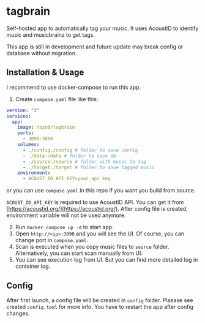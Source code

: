 # tagbrain

Self-hosted app to automatically tag your music. It uses AcoustID to identify
music and musicbrainz to get tags.

This app is still in development and future update may break config or database
without migration.

## Installation & Usage

I recommend to use docker-compose to run this app.

1. Create `compose.yaml` file like this:

```yaml
version: "3"
services:
  app:
    image: nazo6/tagbrain
    ports:
      - 3090:3080
    volumes:
      - ./config:/config # folder to save config
      - ./data:/data # folder to save db
      - ./source:/source # folder with music to tag
      - ./target:/target # folder to save tagged music
    environment:
      - ACOUST_ID_API_KEY=your_api_key
```

or you can use `compose.yaml` in this repo if you want you build from source.

`ACOUST_ID_API_KEY` is required to use AcoustID API. You can get it from
[https://acoustid.org/](https://acoustid.org/). After config file is created,
environment variable will not be used anymore.

2. Run `docker compose up -d` to start app.
3. Open `http://<ip>:3090` and you will see the UI. Of course, you can change
   port in `compose.yaml`.
4. Scan is executed when you copy music files to `source` folder. Alternatively,
   you can start scan manually from UI.
5. You can see execution log from UI. But you can find more detailed log in
   container log.

## Config

After first launch, a config file will be created in `config` folder. Plaease
see created `config.toml` for more info. You have to restart the app after
config changes.
